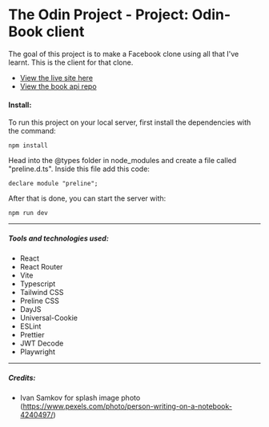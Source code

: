 # The Odin Project - Project: Odin-Book client

The goal of this project is to make a Facebook clone using all that I've learnt. This is the client for that clone.

-   [View the live site here](https://bizarf.github.io/odin-book-client/)
-   [View the book api repo](https://github.com/bizarf/odin-book-api)

#### Install:

To run this project on your local server, first install the dependencies with the command:

```
npm install
```

Head into the @types folder in node_modules and create a file called "preline.d.ts". Inside this file add this code:

```
declare module "preline";
```

After that is done, you can start the server with:

```
npm run dev
```

<hr>

##### Tools and technologies used:

-   React
-   React Router
-   Vite
-   Typescript
-   Tailwind CSS
-   Preline CSS
-   DayJS
-   Universal-Cookie
-   ESLint
-   Prettier
-   JWT Decode
-   Playwright

<hr>

##### Credits:

-   Ivan Samkov for splash image photo (https://www.pexels.com/photo/person-writing-on-a-notebook-4240497/)
